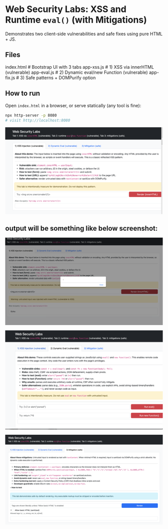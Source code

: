 # Web Security Labs: XSS and Runtime `eval()` (with Mitigations)

Demonstrates two client-side vulnerabilities and safe fixes using pure HTML + JS.

## Files
index.html # Bootstrap UI with 3 tabs
app-xss.js # 1) XSS via innerHTML (vulnerable)
app-eval.js # 2) Dynamic eval/new Function (vulnerable)
app-fix.js # 3) Safe patterns + DOMPurify option

## How to run
Open `index.html` in a browser, or serve statically (any tool is fine):
```bash
npx http-server -p 8080
# visit http://localhost:8080
```
![xss-injection](tab1.png)

##  output will be something like below screenshot:
![output1](output1.png)


![eval](tab2.png)

![safe](tab3.png)